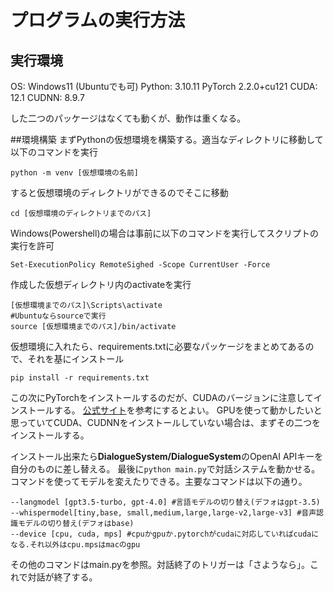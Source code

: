 # プログラムの実行方法
## 実行環境
OS: Windows11 (Ubuntuでも可)
Python: 3.10.11
PyTorch 2.2.0+cu121
CUDA: 12.1
CUDNN: 8.9.7

した二つのパッケージはなくても動くが、動作は重くなる。

##環境構築
まずPythonの仮想環境を構築する。適当なディレクトリに移動して以下のコマンドを実行
```
python -m venv [仮想環境の名前]
```

すると仮想環境のディレクトリができるのでそこに移動
```
cd [仮想環境のディレクトリまでのパス]
```

Windows(Powershell)の場合は事前に以下のコマンドを実行してスクリプトの実行を許可
```
Set-ExecutionPolicy RemoteSighed -Scope CurrentUser -Force
```

作成した仮想ディレクトリ内のactivateを実行
```
[仮想環境までのパス]\Scripts\activate
#Ubuntuならsourceで実行
source [仮想環境までのパス]/bin/activate
```

仮想環境に入れたら、requirements.txtに必要なパッケージをまとめてあるので、それを基にインストール
```
pip install -r requirements.txt
```

この次にPyTorchをインストールするのだが、CUDAのバージョンに注意してインストールする。
[公式サイト](https://pytorch.org/)を参考にするとよい。
GPUを使って動かしたいと思っていてCUDA、CUDNNをインストールしていない場合は、まずその二つをインストールする。

インストール出来たら**DialogueSystem/DialogueSystem**のOpenAI APIキーを自分のものに差し替える。
最後に`python main.py`で対話システムを動かせる。
コマンドを使ってモデルを変えたりできる。主要なコマンドは以下の通り。

```
--langmodel [gpt3.5-turbo, gpt-4.0] #言語モデルの切り替え(デフォはgpt-3.5)
--whispermodel[tiny,base, small,medium,large,large-v2,large-v3] #音声認識モデルの切り替え(デフォはbase)
--device [cpu, cuda, mps] #cpuかgpuか.pytorchがcudaに対応していればcudaになる.それ以外はcpu.mpsはmacのgpu
```

その他のコマンドはmain.pyを参照。対話終了のトリガーは「さようなら」。これで対話が終了する。